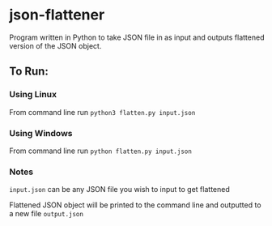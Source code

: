 # json-flattener
Program written in Python to take JSON file in as input and outputs flattened version of the JSON object.

## To Run:
### Using Linux
From command line run `python3 flatten.py input.json`

### Using Windows
From command line run `python flatten.py input.json`

### Notes
`input.json` can be any JSON file you wish to input to get flattened

Flattened JSON object will be printed to the command line and outputted to a new file `output.json`
